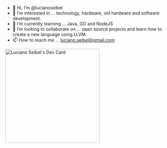 - 👋 Hi, I’m @lucianoseibel
- 👀 I’m interested in ... technology, hardware, old hardware and software development.
- 🌱 I’m currently learning ... Java, GO and NodeJS
- 💞️ I’m looking to collaborate on ... open source projects and learn how to create a new language using LLVM.
- 📫 How to reach me ... luciano.seibel@gmail.com

<a href="https://app.daily.dev/lucianoseibel"><img src="https://api.daily.dev/devcards/90b45e03d71a4d23af1460dba5c40f62.png?r=ucz" width="300" alt="Luciano Seibel's Dev Card"/></a>
<!---
lucianoseibel/lucianoseibel is a ✨ special ✨ repository because its `README.md` (this file) appears on your GitHub profile.
You can click the Preview link to take a look at your changes.
--->
